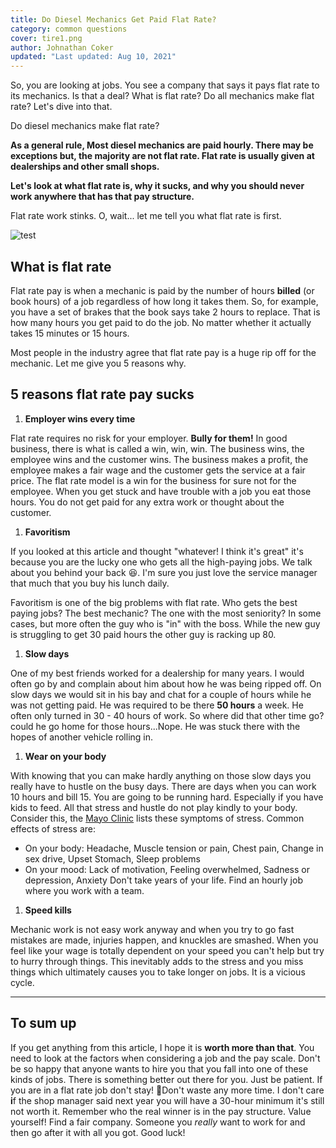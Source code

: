 ```yaml
---
title: Do Diesel Mechanics Get Paid Flat Rate?
category: common questions
cover: tire1.png
author: Johnathan Coker
updated: "Last updated: Aug 10, 2021"
---
```


So, you are looking at jobs. You see a company that says it pays flat rate to its mechanics. Is that a deal? What is flat rate? Do all mechanics make flat rate? Let's dive into that.

Do diesel mechanics make flat rate?

**As a general rule, Most diesel mechanics are paid hourly. There may be exceptions but, the majority are not flat rate. Flat rate is usually given at dealerships and other small shops.**

**Let's look at what flat rate is, why it sucks, and why you should never work anywhere that has that pay structure.**

Flat rate work stinks. O, wait... let me tell you what flat rate is first.

![test](./tire1.png)

## What is flat rate

Flat rate pay is when a mechanic is paid by the number of hours **billed** (or book hours) of a job regardless of how long it takes them. So, for example, you have a set of brakes that the book says take 2 hours to replace. That is how many hours you get paid to do the job. No matter whether it actually takes 15 minutes or 15 hours.

Most people in the industry agree that flat rate pay is a huge rip off for the mechanic. Let me give you 5 reasons why.

## 5 reasons flat rate pay sucks

1. **Employer wins every time**

Flat rate requires no risk for your employer. **Bully for them!** In good business, there is what is called a win, win, win. The business wins, the employee wins and the customer wins. The business makes a profit, the employee makes a fair wage and the customer gets the service at a fair price. The flat rate model is a win for the business for sure not for the employee. When you get stuck and have trouble with a job you eat those hours. You do not get paid for any extra work or thought about the customer.

1. **Favoritism**

If you looked at this article and thought "whatever! I think it's great" it's because you are the lucky one who gets all the high-paying jobs. We talk about you behind your back 😆. I'm sure you just love the service manager that much that you buy his lunch daily.

Favoritism is one of the big problems with flat rate. Who gets the best paying jobs? The best mechanic? The one with the most seniority? In some cases, but more often the guy who is "in" with the boss. While the new guy is struggling to get 30 paid hours the other guy is racking up 80.

1. **Slow days**

One of my best friends worked for a dealership for many years. I would often go by and complain about him about how he was being ripped off. On slow days we would sit in his bay and chat for a couple of hours while he was not getting paid. He was required to be there **50 hours** a week. He often only turned in 30 - 40 hours of work. So where did that other time go? could he go home for those hours...Nope. He was stuck there with the hopes of another vehicle rolling in.

1. **Wear on your body**

With knowing that you can make hardly anything on those slow days you really have to hustle on the busy days. There are days when you can work 10 hours and bill 15. You are going to be running hard. Especially if you have kids to feed. All that stress and hustle do not play kindly to your body. Consider this, the [Mayo Clinic](https://www.mayoclinic.org/healthy-lifestyle/stress-management/in-depth/stress-symptoms/art-20050987) lists these symptoms of stress. Common effects of stress are:

- On your body: Headache, Muscle tension or pain, Chest pain, Change in sex drive, Upset Stomach, Sleep problems
- On your mood: Lack of motivation, Feeling overwhelmed, Sadness or depression, Anxiety Don't take years of your life. Find an hourly job where you work with a team.

1. **Speed kills**

Mechanic work is not easy work anyway and when you try to go fast mistakes are made, injuries happen, and knuckles are smashed. When you feel like your wage is totally dependent on your speed you can't help but try to hurry through things. This inevitably adds to the stress and you miss things which ultimately causes you to take longer on jobs. It is a vicious cycle.

---

## To sum up

If you get anything from this article, I hope it is **worth more than that**. You need to look at the factors when considering a job and the pay scale. Don't be so happy that anyone wants to hire you that you fall into one of these kinds of jobs. There is something better out there for you. Just be patient. If you are in a flat rate job don't stay! 🏃‍Don't waste any more time. I don't care **i**f the shop manager said next year you will have a 30-hour minimum it's still not worth it. Remember who the real winner is in the pay structure. Value yourself! Find a fair company. Someone you _really_ want to work for and then go after it with all you got. Good luck!
